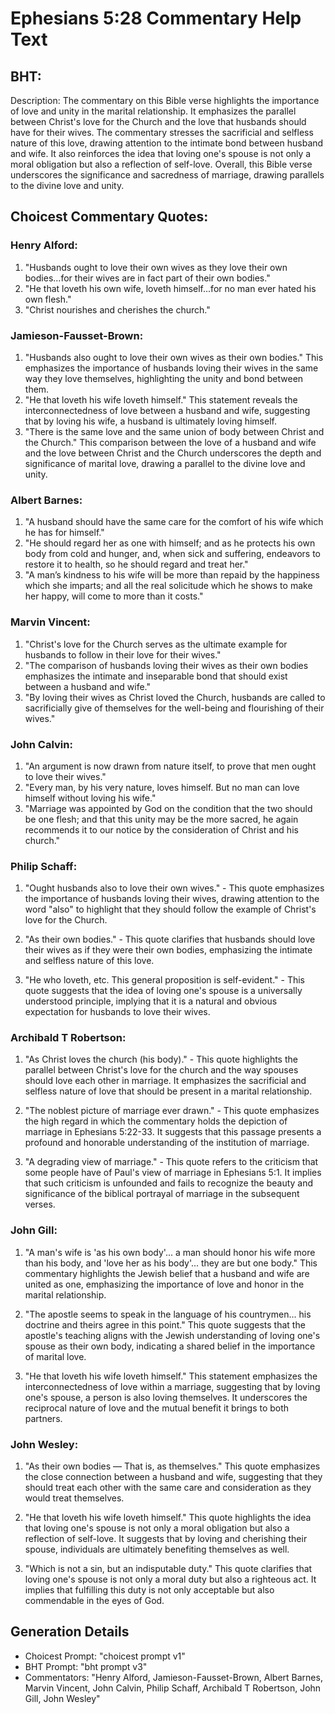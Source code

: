 # Ephesians 5:28 Commentary Help Text

## BHT:
Description:
The commentary on this Bible verse highlights the importance of love and unity in the marital relationship. It emphasizes the parallel between Christ's love for the Church and the love that husbands should have for their wives. The commentary stresses the sacrificial and selfless nature of this love, drawing attention to the intimate bond between husband and wife. It also reinforces the idea that loving one's spouse is not only a moral obligation but also a reflection of self-love. Overall, this Bible verse underscores the significance and sacredness of marriage, drawing parallels to the divine love and unity.

## Choicest Commentary Quotes:
### Henry Alford:
1) "Husbands ought to love their own wives as they love their own bodies...for their wives are in fact part of their own bodies." 
2) "He that loveth his own wife, loveth himself...for no man ever hated his own flesh." 
3) "Christ nourishes and cherishes the church."

### Jamieson-Fausset-Brown:
1. "Husbands also ought to love their own wives as their own bodies." This emphasizes the importance of husbands loving their wives in the same way they love themselves, highlighting the unity and bond between them.
2. "He that loveth his wife loveth himself." This statement reveals the interconnectedness of love between a husband and wife, suggesting that by loving his wife, a husband is ultimately loving himself.
3. "There is the same love and the same union of body between Christ and the Church." This comparison between the love of a husband and wife and the love between Christ and the Church underscores the depth and significance of marital love, drawing a parallel to the divine love and unity.

### Albert Barnes:
1. "A husband should have the same care for the comfort of his wife which he has for himself."
2. "He should regard her as one with himself; and as he protects his own body from cold and hunger, and, when sick and suffering, endeavors to restore it to health, so he should regard and treat her."
3. "A man’s kindness to his wife will be more than repaid by the happiness which she imparts; and all the real solicitude which he shows to make her happy, will come to more than it costs."

### Marvin Vincent:
1. "Christ's love for the Church serves as the ultimate example for husbands to follow in their love for their wives." 
2. "The comparison of husbands loving their wives as their own bodies emphasizes the intimate and inseparable bond that should exist between a husband and wife." 
3. "By loving their wives as Christ loved the Church, husbands are called to sacrificially give of themselves for the well-being and flourishing of their wives."

### John Calvin:
1. "An argument is now drawn from nature itself, to prove that men ought to love their wives."
2. "Every man, by his very nature, loves himself. But no man can love himself without loving his wife."
3. "Marriage was appointed by God on the condition that the two should be one flesh; and that this unity may be the more sacred, he again recommends it to our notice by the consideration of Christ and his church."

### Philip Schaff:
1. "Ought husbands also to love their own wives." - This quote emphasizes the importance of husbands loving their wives, drawing attention to the word "also" to highlight that they should follow the example of Christ's love for the Church.

2. "As their own bodies." - This quote clarifies that husbands should love their wives as if they were their own bodies, emphasizing the intimate and selfless nature of this love.

3. "He who loveth, etc. This general proposition is self-evident." - This quote suggests that the idea of loving one's spouse is a universally understood principle, implying that it is a natural and obvious expectation for husbands to love their wives.

### Archibald T Robertson:
1. "As Christ loves the church (his body)." - This quote highlights the parallel between Christ's love for the church and the way spouses should love each other in marriage. It emphasizes the sacrificial and selfless nature of love that should be present in a marital relationship.

2. "The noblest picture of marriage ever drawn." - This quote emphasizes the high regard in which the commentary holds the depiction of marriage in Ephesians 5:22-33. It suggests that this passage presents a profound and honorable understanding of the institution of marriage.

3. "A degrading view of marriage." - This quote refers to the criticism that some people have of Paul's view of marriage in Ephesians 5:1. It implies that such criticism is unfounded and fails to recognize the beauty and significance of the biblical portrayal of marriage in the subsequent verses.

### John Gill:
1. "A man's wife is 'as his own body'... a man should honor his wife more than his body, and 'love her as his body'... they are but one body." This commentary highlights the Jewish belief that a husband and wife are united as one, emphasizing the importance of love and honor in the marital relationship.

2. "The apostle seems to speak in the language of his countrymen... his doctrine and theirs agree in this point." This quote suggests that the apostle's teaching aligns with the Jewish understanding of loving one's spouse as their own body, indicating a shared belief in the importance of marital love.

3. "He that loveth his wife loveth himself." This statement emphasizes the interconnectedness of love within a marriage, suggesting that by loving one's spouse, a person is also loving themselves. It underscores the reciprocal nature of love and the mutual benefit it brings to both partners.

### John Wesley:
1. "As their own bodies — That is, as themselves." This quote emphasizes the close connection between a husband and wife, suggesting that they should treat each other with the same care and consideration as they would treat themselves.

2. "He that loveth his wife loveth himself." This quote highlights the idea that loving one's spouse is not only a moral obligation but also a reflection of self-love. It suggests that by loving and cherishing their spouse, individuals are ultimately benefiting themselves as well.

3. "Which is not a sin, but an indisputable duty." This quote clarifies that loving one's spouse is not only a moral duty but also a righteous act. It implies that fulfilling this duty is not only acceptable but also commendable in the eyes of God.


## Generation Details
- Choicest Prompt: "choicest prompt v1"
- BHT Prompt: "bht prompt v3"
- Commentators: "Henry Alford, Jamieson-Fausset-Brown, Albert Barnes, Marvin Vincent, John Calvin, Philip Schaff, Archibald T Robertson, John Gill, John Wesley"
